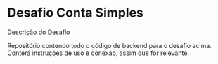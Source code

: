 # Desafio Conta Simples
[Descrição do Desafio](https://gitlab.com/desafio-conta-simples/developer#backend)

Repositório contendo todo o código de backend para o desafio acima.
Conterá instruções de uso e conexão, assim que for relevante.